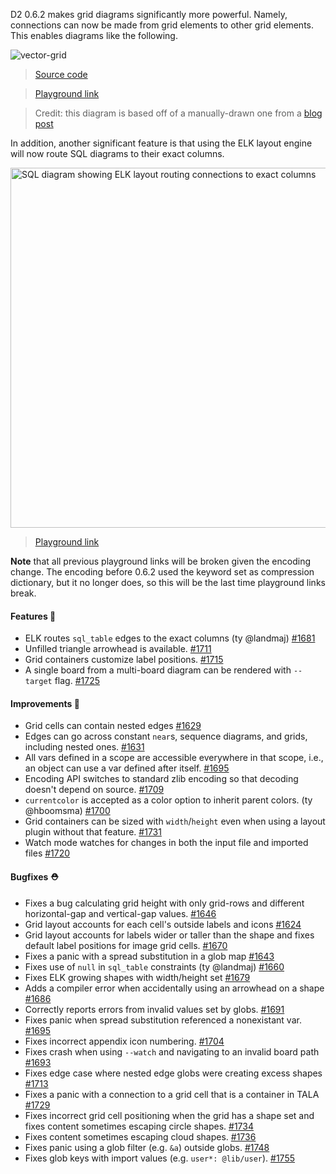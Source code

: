 D2 0.6.2 makes grid diagrams significantly more powerful. Namely, connections can now be made from grid elements to other grid elements. This enables diagrams like the following.

![vector-grid](https://raw.githubusercontent.com/terrastruct/d2/af841720b48864f5240ae4fb9cb0cb87bcfef038/docs/examples/vector-grid/vector-grid.svg)

> [Source code](https://github.com/terrastruct/d2/blob/master/docs/examples/vector-grid/vector-grid.d2)

> [Playground link](https://play.d2lang.com/?script=xFVNb9swDL37VxDqTgVs-CMfjTAMaJt5p12GYXfFVhOjthTIzNKuyH8fLEu27DpYGxTYoaj5KJHUI_mSlayueU3hxQPg1R6f20-Akm14SYEQbdX4XHLrAngoypICKibqPVNcoMFrVPKR-8cixx2FUKMnr_1D_oQ2wgeEy8pDjVxdFjFn9Y7CbABSIFf3i3WyTskg0VYVuQ3cfPuZLA-VqClEbyXquCuQv-FNSh4HmZQ8vifNewg8ed5vpkzjS_6A_ohQm0_4dfGH5_CLZyhVm11PDbUt0FB4HeiagrYUcrVOv6bpLRk6LdObkmWP0-_UwJbtbbm6jkBwpijIA9ZFzn2Ue7-p2dMnSBgsYmI_o3n7qYc5Ckyp2tK4sFAzj_3J-PVJEgarqIs7uyGekwM--yDA_9Kf0g0struzTFYXMrmM03ma_lcmn3GCyerjmKxGTJ48z3lO7HlNnd12mPhKHq1ojVO2oBn7KArDJuEPJnJZwXeGqniCb1xwxVB2bTKnk7Bla8ebXlKIlmG_ccGDFKjbSCEe4KZXt8u7u_vU2dGJRrX4RqqcK1-xvDg0LQvtwzcSUVZnXqs31VUk422gltSIwqcXd6FPGo6n4WQKPjWRcol-JgWyQvSj_KqzU4J4bvNyiRTWEmGvZH7IsFOv8RgBZIXKGn0jpDsEUO_YnlPj61GH_57jMf9DCXTaHfeI7XgHncz_qcUxXcq4sHvbMVfpAbuQvPYyhZ9MbTlCXlRc1IUUxtHRcW6ZnYIGkjBzIUcUAK67PQl7qJt-BxtOehqli3RFRt7X096ufER6I4kdY-UaUWKUQVvLmeuaO8Y8cYw4ci-tlo5r5l6K3BrCuXtp4bqWboT5yjFuEjLs9IT2dD8C_17SwY-Fs6UTeDKJT05bo6R9BY2gGO0Mzuhfc6HXnGAczwDe3wAAAP__&sketch=1&)

> Credit: this diagram is based off of a manually-drawn one from a [blog post](https://github.com/terrastruct/d2/issues/1299)

In addition, another significant feature is that using the ELK layout engine will now route SQL diagrams to their exact columns.

<img width="576" alt="SQL diagram showing ELK layout routing connections to exact columns" src="https://github.com/terrastruct/d2/assets/3120367/5b153748-22ed-4bad-bd05-70dfd6e7d3e0" />

> [Playground link](https://play.d2lang.com/?script=pI9BroMwDAX3PsW7wOcAWfyrIJdYYDUJaWxaIcTdKyrYV-rS0jzNeJjNlywWsBFgE1cJsEfqnW9JCNAYoMWxDXMxb6zFA2rTzG3t77Lux0xT0iJmH5SAfLDSrjOxeb_UyC4xwDWLOedKO9FJ_ubP81OPmTctIwEv0XHyL-zX992Zgb__q906jfQOAAD__w%3D%3D&sketch=1&layout=elk&)

**Note** that all previous playground links will be broken given the encoding change. The encoding before 0.6.2 used the keyword set as compression dictionary, but it no longer does, so this will be the last time playground links break.

#### Features 🚀

- ELK routes `sql_table` edges to the exact columns (ty @landmaj) [#1681](https://github.com/terrastruct/d2/pull/1681)
- Unfilled triangle arrowhead is available. [#1711](https://github.com/terrastruct/d2/pull/1711)
- Grid containers customize label positions. [#1715](https://github.com/terrastruct/d2/pull/1715)
- A single board from a multi-board diagram can be rendered with `--target` flag. [#1725](https://github.com/terrastruct/d2/pull/1725)

#### Improvements 🧹

- Grid cells can contain nested edges [#1629](https://github.com/terrastruct/d2/pull/1629)
- Edges can go across constant `near`s, sequence diagrams, and grids, including nested ones. [#1631](https://github.com/terrastruct/d2/pull/1631)
- All vars defined in a scope are accessible everywhere in that scope, i.e., an object can use a var defined after itself. [#1695](https://github.com/terrastruct/d2/pull/1695)
- Encoding API switches to standard zlib encoding so that decoding doesn't depend on source. [#1709](https://github.com/terrastruct/d2/pull/1709)
- `currentcolor` is accepted as a color option to inherit parent colors. (ty @hboomsma) [#1700](https://github.com/terrastruct/d2/pull/1700)
- Grid containers can be sized with `width`/`height` even when using a layout plugin without that feature. [#1731](https://github.com/terrastruct/d2/pull/1731)
- Watch mode watches for changes in both the input file and imported files [#1720](https://github.com/terrastruct/d2/pull/1720)

#### Bugfixes ⛑️

- Fixes a bug calculating grid height with only grid-rows and different horizontal-gap and vertical-gap values. [#1646](https://github.com/terrastruct/d2/pull/1646)
- Grid layout accounts for each cell's outside labels and icons [#1624](https://github.com/terrastruct/d2/pull/1624)
- Grid layout accounts for labels wider or taller than the shape and fixes default label positions for image grid cells. [#1670](https://github.com/terrastruct/d2/pull/1670)
- Fixes a panic with a spread substitution in a glob map [#1643](https://github.com/terrastruct/d2/pull/1643)
- Fixes use of `null` in `sql_table` constraints (ty @landmaj) [#1660](https://github.com/terrastruct/d2/pull/1660)
- Fixes ELK growing shapes with width/height set [#1679](https://github.com/terrastruct/d2/pull/1679)
- Adds a compiler error when accidentally using an arrowhead on a shape [#1686](https://github.com/terrastruct/d2/pull/1686)
- Correctly reports errors from invalid values set by globs. [#1691](https://github.com/terrastruct/d2/pull/1691)
- Fixes panic when spread substitution referenced a nonexistant var. [#1695](https://github.com/terrastruct/d2/pull/1695)
- Fixes incorrect appendix icon numbering. [#1704](https://github.com/terrastruct/d2/pull/1704)
- Fixes crash when using `--watch` and navigating to an invalid board path [#1693](https://github.com/terrastruct/d2/pull/1693)
- Fixes edge case where nested edge globs were creating excess shapes [#1713](https://github.com/terrastruct/d2/pull/1713)
- Fixes a panic with a connection to a grid cell that is a container in TALA [#1729](https://github.com/terrastruct/d2/pull/1729)
- Fixes incorrect grid cell positioning when the grid has a shape set and fixes content sometimes escaping circle shapes. [#1734](https://github.com/terrastruct/d2/pull/1734)
- Fixes content sometimes escaping cloud shapes. [#1736](https://github.com/terrastruct/d2/pull/1736)
- Fixes panic using a glob filter (e.g. `&a`) outside globs. [#1748](https://github.com/terrastruct/d2/pull/1748)
- Fixes glob keys with import values (e.g. `user*: @lib/user`). [#1755](https://github.com/terrastruct/d2/pull/1755)
